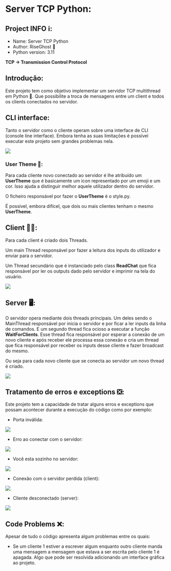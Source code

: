 # Server TCP Python:

## Project INFO ℹ️:
- Name:             Server TCP Python
- Author:           RiseGhost 👻
- Python version:   3.11

__TCP -> Transmission Control Protocol__

## Introdução:
Este projeto tem como objetivo implementar um servidor TCP multithread em Python 🐍. Que possibilite a troca de mensagens entre um client e todos os clients conectados no servidor.

## CLI interface:
Tanto o servidor como o cliente operam sobre uma interface de CLI (console line interface). Embora tenha as suas limitações é possível executar este projeto sem grandes problemas nela.

![](https://user-images.githubusercontent.com/91985039/241814865-2b02479c-216c-4bb7-9f8b-589ae49c4a76.jpg)

### User Theme 🎨:
Para cada cliente novo conectado ao servidor é lhe atribuído um __UserTheme__ que é basicamente um icon representado por um emoji e um cor. Isso ajuda a distinguir melhor aquele utilizador dentro do servidor.

O ficheiro responsável por fazer o __UserTheme__ é o style.py.

É possivel, embora difícel, que dois ou mais clientes tenham o mesmo __UserTheme__.

## Client 👱🏽:
Para cada client é criado dois Threads.

Um main Thread responsável por fazer a leitura dos inputs do utilizador e enviar para o servidor.

Um Thread secundário que é instanciado pelo class __ReadChat__ que fica responsável por ler os outputs dado pelo servidor e imprimir na tela do usuário.

![](https://user-images.githubusercontent.com/91985039/241814849-eebff499-0a4e-4e02-a047-c2d13856e983.png)

## Server 🖥️:
O servidor opera mediante dois threads principais. Um deles sendo o MainThread responsável por inicia o servidor e por ficar a ler inputs da linha de comandos. E um segundo thread fica ocioso a executar a função __WaitForClients__. Esse thread fica responsável por esperar a conexão de um novo cliente e após receber ele processa essa conexão e cria um thread que fica responsável por receber os inputs desse cliente e fazer broadcast do mesmo.

Ou seja para cada novo cliente que se conecta ao servidor um novo thread é criado.

![](https://user-images.githubusercontent.com/91985039/241814847-aababb25-f6a9-4448-b84c-08bfb135338f.png)

## Tratamento de erros e exceptions ❎:
Este projeto tem a capacidade de tratar alguns erros e exceptions que possam acontecer durante a execução do código como por exemplo:

- Porta inválida:

![](https://user-images.githubusercontent.com/91985039/241816303-0e5165df-80ec-42e6-89eb-c030baa9b8d3.jpg)

- Erro ao conectar com o servidor:

![](https://user-images.githubusercontent.com/91985039/241816304-01490968-9976-4a3e-93b2-3a89c7003865.jpg)

- Você esta sozinho no servidor:

![](https://user-images.githubusercontent.com/91985039/241816308-6feda359-8866-4b4e-8aad-2e5f6801d3c2.jpg)

- Conexão com o servidor perdida (client):

![](https://user-images.githubusercontent.com/91985039/241816310-03e27ce0-577b-470b-8610-adcb51c91da2.jpg)

- Cliente desconectado (server):

![](https://user-images.githubusercontent.com/91985039/241816493-ef59e999-ac8f-4764-970e-88a454bc83c8.jpg)


## Code Problems ❌:
Apesar de tudo o código apresenta algum problemas entre os quais:

- Se um cliente 1 estiver a escrever algum enquanto outro cliente manda uma mensagem a mensagem que estava a ser escrita pelo cliente 1 é apagada. Algo que pode ser resolvida adicionando um interface gráfica ao projeto.
